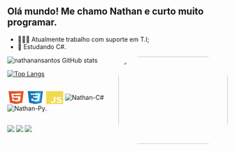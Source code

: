 ## Olá mundo! Me chamo Nathan e curto muito programar.

- 👨🏽‍💻 Atualmente trabalho com suporte em T.I;
- 📖 Estudando C#.


 <picture> <img align="right" style="border-radius:50px;" width = "250px" height = "200px" src="https://media.giphy.com/media/bGgsc5mWoryfgKBx1u/giphy.gif"></picture>


![nathanansantos GitHub stats](https://github-readme-stats.vercel.app/api?username=nathanansantos&show_icons=true&theme=radical) 
  <br>
  


[![Top Langs](https://github-readme-stats.vercel.app/api/top-langs/?username=nathanansantos&layout=compact)](https://github.com/nathanansantos/github-readme-stats)




<div style="display: inline_block"><br>
  <img align="center" alt="Nathan-HTML" height="30" width="40" src="https://raw.githubusercontent.com/devicons/devicon/master/icons/html5/html5-original.svg">
  <img align="center" alt="Nathan-CSS" height="30" width="40" src="https://raw.githubusercontent.com/devicons/devicon/master/icons/css3/css3-original.svg">
  <img align="center" alt="Nathan-Js" height="30" width="40" src="https://raw.githubusercontent.com/devicons/devicon/master/icons/javascript/javascript-plain.svg">
  <img align="center" alt="Nathan-C#" height="30" width="40" <img src="https://cdn.jsdelivr.net/gh/devicons/devicon@latest/icons/csharp/csharp-original.svg">
  <img align="center" alt="Nathan-Py." height="30" width="40" <img src="https://cdn.jsdelivr.net/gh/devicons/devicon@latest/icons/python/python-original.svg" />
       
</div>


  ##
 
<div> 
<a href = "mailto:nathanansantos@gmail.com"><img src="https://img.shields.io/badge/-Gmail-%23333?style=for-the-badge&logo=gmail&logoColor=white" target="_blank"></a>
<a href="https://www.linkedin.com/in/https://www.linkedin.com/in/nathan-santos-953364231" target="_blank"><img src="https://img.shields.io/badge/-LinkedIn-%230077B5?style=for-the-badge&logo=linkedin&logoColor=white" target="_blank"></a> 
<a href="https://instagram.com/nathanansantos" target="_blank"><img src="https://img.shields.io/badge/-Instagram-%23E4405F?style=for-the-badge&logo=instagram&logoColor=white" target="_blank"></a>

 
  
</div>

